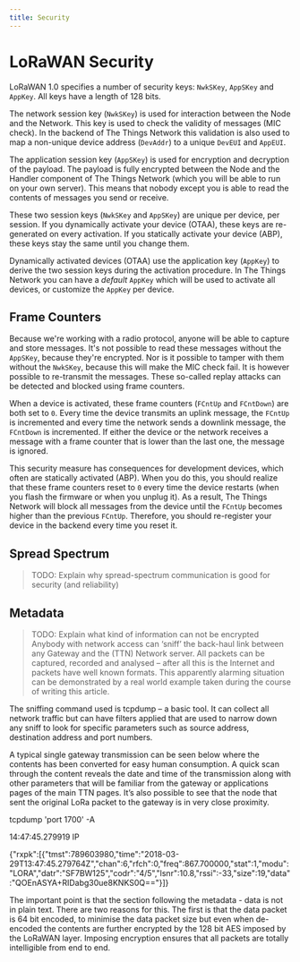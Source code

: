 ```yaml
---
title: Security
---
```


# LoRaWAN Security

LoRaWAN 1.0 specifies a number of security keys: `NwkSKey`, `AppSKey` and `AppKey`. All keys have a length of 128 bits.

The network session key (`NwkSKey`) is used for interaction between the Node and the Network. This key is used to check the validity of messages (MIC check). In the backend of The Things Network this validation is also used to map a non-unique device address (`DevAddr`) to a unique `DevEUI` and `AppEUI`.

The application session key (`AppSKey`) is used for encryption and decryption of the payload. The payload is fully encrypted between the Node and the Handler component of The Things Network (which you will be able to run on your own server). This means that nobody except you is able to read the contents of messages you send or receive.

These two session keys (`NwkSKey` and `AppSKey`) are unique per device, per session. If you dynamically activate your device (OTAA), these keys are re-generated on every activation. If you statically activate your device (ABP), these keys stay the same until you change them.

Dynamically activated devices (OTAA) use the application key (`AppKey`) to derive the two session keys during the activation procedure. In The Things Network you can have a _default_ `AppKey` which will be used to activate all devices, or customize the `AppKey` per device.

## Frame Counters

Because we're working with a radio protocol, anyone will be able to capture and store messages. It's not possible to read these messages without the `AppSKey`, because they're encrypted. Nor is it possible to tamper with them without the `NwkSKey`, because this will make the MIC check fail. It is however possible to re-transmit the messages. These so-called replay attacks can be detected and blocked using frame counters.

When a device is activated, these frame counters (`FCntUp` and `FCntDown`) are both set to `0`. Every time the device transmits an uplink message, the `FCntUp` is incremented and every time the network sends a downlink message, the `FCntDown` is incremented. If either the device or the network receives a message with a frame counter that is lower than the last one, the message is ignored.

This security measure has consequences for development devices, which often are statically activated (ABP). When you do this, you should realize that these frame counters reset to `0` every time the device restarts (when you flash the firmware or when you unplug it). As a result, The Things Network will block all messages from the device until the `FCntUp` becomes higher than the previous `FCntUp`. Therefore, you should re-register your device in the backend every time you reset it.

## Spread Spectrum

> TODO: Explain why spread-spectrum communication is good for security (and reliability)

## Metadata

> TODO: Explain what kind of information can not be encrypted
Anybody with network access can ‘sniff’ the back-haul link between any Gateway and the (TTN) Network server.  All packets can be captured, recorded and analysed – after all this is the Internet and packets have well known formats.  This apparently alarming situation can be demonstrated by a real world example taken during the course of writing this article.

The sniffing command used is tcpdump – a basic tool.  It can collect all network traffic but can have filters applied that are used to narrow down any sniff to look for specific parameters such as source address, destination address and port numbers. 

A typical single gateway transmission can be seen below where the contents has been converted for easy human consumption.  A quick scan through the content reveals the date and time of the transmission along with other parameters that will be familiar from the gateway or applications pages of the main TTN pages. It’s also possible to see that the node that sent the original LoRa packet to the gateway is in very close proximity. 

tcpdump 'port 1700' -A

14:47:45.279919 IP <Gateway Address> <ttn server address port=1700>

{"rxpk":[{"tmst":789603980,"time":"2018-03-29T13:47:45.279764Z","chan":6,"rfch":0,"freq":867.700000,"stat":1,"modu":"LORA","datr":"SF7BW125","codr":"4/5","lsnr":10.8,"rssi":-33,"size":19,"data":"QOEnASYA+RIDabg30ue8KNKS0Q=="}]}

The important point is that the section following the metadata -  data is not in plain text.  There are two reasons for this.  The first is that the data packet is 64 bit encoded, to minimise the data packet size but even when de-encoded the contents are further encrypted by the 128 bit AES imposed by the LoRaWAN layer.  Imposing encryption ensures that all packets are totally intelligible from end to end.  

